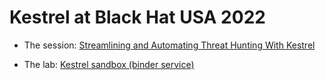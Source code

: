 # Kestrel at Black Hat USA 2022

- The session: [Streamlining and Automating Threat Hunting With Kestrel](https://www.blackhat.com/us-22/arsenal/schedule/index.html#streamlining-and-automating-threat-hunting-with-kestrel-28014)

- The lab: [Kestrel sandbox (binder service)](https://mybinder.org/v2/gh/horus-squad-ec/black-hat-us-2022/HEAD?filepath=demo)

